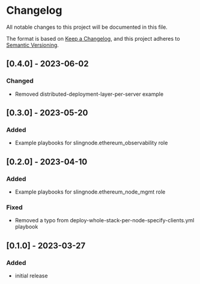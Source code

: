 # Changelog

All notable changes to this project will be documented in this file.

The format is based on [Keep a Changelog](https://keepachangelog.com/en/1.0.0/),
and this project adheres to [Semantic Versioning](https://semver.org/spec/v2.0.0.html).

## [0.4.0] - 2023-06-02

### Changed

- Removed distributed-deployment-layer-per-server example

## [0.3.0] - 2023-05-20

### Added

- Example playbooks for slingnode.ethereum_observability role

## [0.2.0] - 2023-04-10

### Added

- Example playbooks for slingnode.ethereum_node_mgmt role

### Fixed

- Removed a typo from deploy-whole-stack-per-node-specify-clients.yml playbook

## [0.1.0] - 2023-03-27

### Added

- initial release
